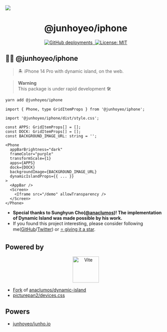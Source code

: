 <a href="https://iphone.junho.io">
  <img src="https://iphone.junho.io/og-image.jpg" />
</a>

<p align="center">
  <h1 align="center">
    @junhoyeo/iphone
  </h1>
</p>

<p align="center">
  <a href="https://iphone.junho.io">
    <img alt="GitHub deployments" src="https://img.shields.io/github/deployments/junhoyeo/iphone/production?color=%23000000&label=deploy&logo=Vercel&logoColor=white&style=for-the-badge&labelColor=000" />
  </a>
   <a aria-label="NPM version" href="https://www.npmjs.com/package/@junhoyeo/iphone">
    <img alt="" src="https://img.shields.io/npm/v/@junhoyeo/iphone.svg?style=for-the-badge&labelColor=000000">
  </a>
  <a href="https://opensource.org/licenses/MIT">
    <img alt="License: MIT" src="https://img.shields.io/badge/License-MIT-brightgreen.svg?style=for-the-badge&labelColor=000" />
  </a>
</p>

## 🏴‍☠️ @junhoyeo/iphone

> 🏝️ iPhone 14 Pro with dynamic island, on the web.

> **Warning**<br/>
> This package is under rapid development 🛠

```bash
yarn add @junhoyeo/iphone
```

```tsx
import { Phone, type GridItemProps } from '@junhoyeo/iphone';

import '@junhoyeo/iphone/dist/style.css';

const APPS: GridItemProps[] = [];
const DOCK: GridItemProps[] = [];
const BACKGROUND_IMAGE_URL: string = '';

<Phone
  appBarBrightness="dark"
  frameColor="purple"
  transformScale={1}
  apps={APPS}
  dock={DOCK}
  backgroundImage={BACKGROUND_IMAGE_URL}
  dynamicIslandProps={{ ... }}
>
  <AppBar />
  <Screen>
    <Iframe src="/demo" allowTransparency />
  </Screen>
</Phone>
```

- **Special thanks to Sunghyun Cho([@anaclumos](https://github.com/anaclumos))! The implementation of Dynamic Island was made possible by his work.**
- If you found this project interesting, please consider following me([GitHub](https://github.com/junhoyeo)/[Twitter](https://twitter.com/_junhoyeo)) or [⭐️ giving it a star](https://github.com/junhoyeo/iphone/stargazers).

## Powered by

<p align="center">
  <a href="https://vitejs.dev">
    <img alt="Vite" src="https://camo.githubusercontent.com/61e102d7c605ff91efedb9d7e47c1c4a07cef59d3e1da202fd74f4772122ca4e/68747470733a2f2f766974656a732e6465762f6c6f676f2e737667" height="82px" />
  </a>
</p>

- [Fork](https://github.com/junhoyeo/dynamic-island) of [anaclumos/dynamic-island](https://github.com/anaclumos/dynamic-island)
- [picturepan2/devices.css](https://github.com/picturepan2/devices.css)

## Powers

- [junhoyeo/junho.io](https://github.com/junhoyeo/junho.io)
